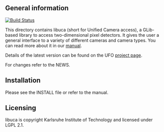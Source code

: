 ## General information

[![Build Status](https://travis-ci.org/ufo-kit/libuca.png)](https://travis-ci.org/ufo-kit/libuca)

This directory contains libuca (short for Unified Camera access), a GLib-based
library to access two-dimensional pixel detectors. It gives the user a general
interface to a variety of different cameras and camera types. You can read more
about it in our [manual](http://libuca.readthedocs.org).

Details of the latest version can be found on the UFO [project
page](http://ufo.kit.edu).

For changes refer to the NEWS.


## Installation

Please see the INSTALL file or refer to the manual.


## Licensing

libuca is copyright Karlsruhe Institute of Technology and licensed under LGPL
2.1.
